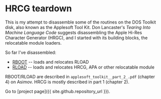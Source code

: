 # HRCG teardown

This is my attempt to disassemble some of the routines on the DOS Toolkit disk, also known as the Applesoft Tool Kit. Don Lancaster's *Tearing Into Machine Language Code* suggests disassembling the Apple Hi-Res Character Generator (HRGC), and I started with its building blocks, the relocatable module loaders.

So far I've disassembled:

- [RBOOT](RBOOT.html) -- loads and relocates RLOAD
- [RLOAD](RLOAD.html) -- loads and relocates HRCG, APA or other relocatable module

RBOOT/RLOAD are described in `applesoft_toolkit__part_2_.pdf` (chapter 4) on Asimov.
HRCG is mostly described in part 1 (chapter 2).

Go to [project page]({{ site.github.repository_url }}).
